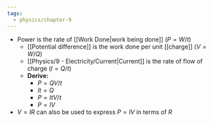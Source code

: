 ```yaml
---
tags:
  - physics/chapter-9
---
```

- Power is the rate of [[Work Done|work being done]] ($P=W/t$)
	- [[Potential difference]] is the work done per unit [[charge]] ($V = W/Q$)
	- [[Physics/9 - Electricity/Current|Current]] is the rate of flow of charge ($I = Q/t$)
	- **Derive:**
		- $P = QV/t$
		- $It=Q$
		- $P=ItV/t$
		- $P=IV$
- $V = IR$ can also be used to express $P=IV$ in terms of $R$